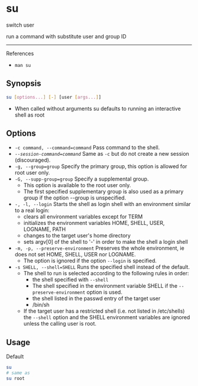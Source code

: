 # su

switch user

run a command with substitute user and group ID

---

References

- `man su`

## Synopsis

```bash
su [options...] [-] [user [args...]]
```

- When called without arguments su defaults to running an interactive shell as root

## Options

- `-c command, --command=command` Pass command to the shell.
- _`--session-command=command`_ Same as `-c` but do not create a new session (discouraged).
- `-g, --group=group` Specify the primary group, this option is allowed for root user only.
- `-G, --supp-group=group` Specify a supplemental group.
    - This option is available to the root user only.
    - The first specified supplementary group is also used as a primary group if the option --group is unspecified.
- `-, -l, --login` Starts the shell as login shell with an environment similar to a real login:
    - clears all environment variables except for TERM
    - initializes the environment variables HOME, SHELL, USER, LOGNAME, PATH
    - changes to the target user's home directory
    - sets argv[0] of the shell to '-' in order to make the shell a login shell
- `-m, -p, --preserve-environment` Preserves the whole environment, ie does not set HOME, SHELL, USER nor LOGNAME.
    - The option is ignored if the option `--login` is specified.
- `-s SHELL, --shell=SHELL` Runs the specified shell instead of the default.
    - The shell to run is selected according to the following rules in order:
        - the shell specified with `--shell`
        - The shell specified in the environment variable SHELL if the `--preserve-environment` option is used.
        - the shell listed in the passwd entry of the target user
        - /bin/sh
    - If the target user has a restricted shell (i.e. not listed in /etc/shells) the `--shell` option and the SHELL environment variables are ignored unless the calling user is root.

## Usage

Default

```bash
su
# same as
su root
```
